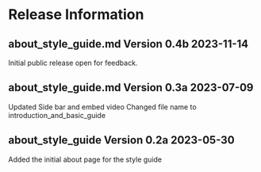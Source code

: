 # Release Information

## about_style_guide.md Version 0.4b 2023-11-14

Initial public release open for feedback.

## about_style_guide.md Version 0.3a 2023-07-09

Updated Side bar and embed video
Changed file name to introduction_and_basic_guide

## about_style_guide Version 0.2a 2023-05-30

Added the initial about page for the style guide
